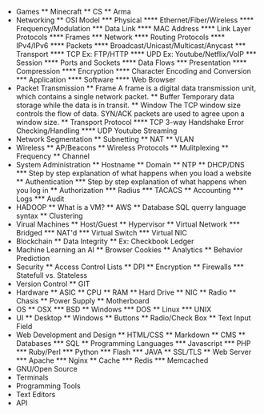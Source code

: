 * Games ** Minecraft ** CS ** Arma 
* Networking ** OSI Model *** Physical **** Ethernet/Fiber/Wireless **** Frequency/Modulation *** Data Link **** MAC Address **** Link Layer Protocols **** Frames *** Network **** Routing Protocols ****
 IPv4/IPv6 **** Packets **** Broadcast/Unicast/Multicast/Anycast *** Transport **** TCP Ex: FTP/HTTP **** UPD Ex: Youtube/Netflix/VoIP *** Session **** Ports and Sockets **** Data Flows *** Presentation ****
 Compression **** Encryption **** Character Encoding and Conversion *** Application **** Software **** Web Browser 
* Packet Transmission ** Frame A frame is a digital data transmission unit, which contains a single network packet. ** Buffer Temporary data storage while the data is in transit. ** Window The TCP window size
 controls the flow of data. SYN/ACK packets are used to agree upon a window size. ** Transport Protocol **** TCP 3-way Handshake Error Checking/Handling **** UDP Youtube Streaming 
* Network Segmentation ** Subnetting ** NAT ** VLAN 
* Wireless ** AP/Beacons ** Wireless Protocols ** Mulitplexing ** Frequency ** Channel 
* System Administration ** Hostname ** Domain ** NTP ** DHCP/DNS *** Step by step explanation of what happens when you load a website ** Authentication *** Step by step explanation of what happens
 when you log in ** Authorization *** Radius *** TACACS ** Accounting *** Logs *** Audit 
* HADOOP ** What is a VM? ** AWS ** Database SQL querry language syntax ** Clustering 
* Virual Machines ** Host/Guest ** Hypervisor ** Virtual Network *** Bridged *** NAT'd *** Virtual Switch *** Virtual NIC 
* Blockchain ** Data Integrity ** Ex: Checkbook Ledger 
* Machine Learning an AI ** Browser Cookies ** Analytics ** Behavior Prediction 
* Security ** Access Control Lists ** DPI ** Encryption ** Firewalls *** Statefull vs. Stateless 
* Version Control ** GIT 
* Hardware ** ASIC ** CPU ** RAM ** Hard Drive ** NIC ** Radio ** Chasis ** Power Supply ** Motherboard 
* OS ** OSX *** BSD ** Windows *** DOS ** Linux *** UNIX 
* UI ** Desktop ** Windows ** Buttons ** Radio/Check Box ** Text Input Field 
* Web Development and Design ** HTML/CSS ** Markdown ** CMS ** Databases *** SQL ** Programming Languages *** Javascript *** PHP *** Ruby/Perl *** Python *** Flash *** JAVA ** SSL/TLS ** Web Server
 *** Apache *** Nginx ** Cache *** Redis *** Memcached 
* GNU/Open Source 
* Terminals 
* Programming Tools 
* Text Editors 
* API 

